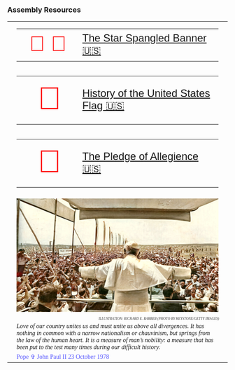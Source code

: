 <h3>Assembly Resources</h3>

<!-- START OF MAIN TABLE -->
<table><tr><tr><td></td><td>

<table style="width:100%">
    <td style="width:30%;font-family:helvetica;color:red;font-size:48px;text-align:right">
      🎸 🎼
    </td>
    <td style="width:70%;font-family:helvetica;color:red;font-size:24px">
 <a href="../assets/pdf/ssb.pdf">The Star Spangled Banner 🇺🇸</a>
    </td>
</table>
</td><td></td><tr><td></td><td>

<table style="width:100%">
    <td style="width:30%;font-family:helvetica;color:red;font-size:72px;text-align:right">
      📜
    </td>
    <td style="width:70%;font-family:helvetica;color:red;font-size:24px">
      <a href="http://www.kofc.org/en/resources/service/council/1582_3_10.pdf">History of the United States Flag 🇺🇸</a>
    </td>
</table>
</td><td></td><tr><td></td><td>

<table style="width:100%">
    <td style="width:30%;font-family:helvetica;color:red;font-size:72px;text-align:right">
      📜
    </td>
    <td style="width:70%;font-family:helvetica;color:red;font-size:24px">
      <a href="https://www.kofc.org/un/en/resources/communications/pledgeAllegiance.pdf">The Pledge of Allegience 🇺🇸</a>
    </td>
</table>
</td><td></td><tr><td></td><td>

</td><td></td><tr><td></td><td style="width:825px"><img src="../assets/img/johnpaulii.jpg" size="825" alt="St. Pope John Paul II with arms outstretched to Poland, June 1979 in a colorized Keystone/Getty Images news photo"></td><td></td></tr>
<tr><td></td><td style="font-family:georgia;color:#282828;font-size:11px;text-align:right;font-style:oblique;font-variant-caps:all-small-caps">Illustration: Richard E. Barber (Photo by Keystone/Getty Images)</td><td></td></tr>
<tr><td></td><td style="font-family:georgia;font-style:italic;justify-content:space-around">Love of our country unites us and must unite us above all divergences. It has nothing in common with a narrow nationalism or chauvinism, but springs from the law of the human heart. It is a measure of man’s nobility: a measure that has been put to the test many times during our difficult history.</td><td></td></tr>
<tr><td></td><td style="font-family:georgia;color:#5555FF;margin-left:36x">Pope &#x271E; John Paul II 23 October 1978</td><td></td>
</tr>
<!-- END OF MAIN TABLE -->
